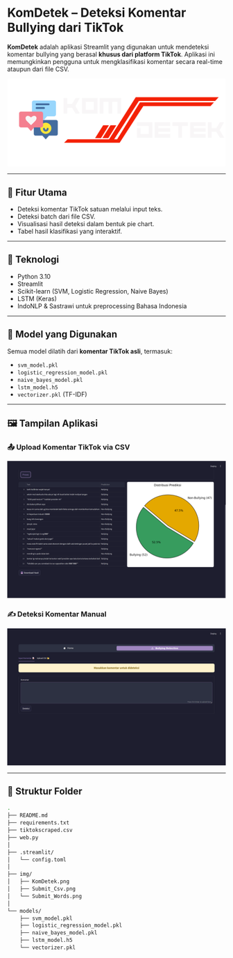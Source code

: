 # KomDetek – Deteksi Komentar Bullying dari TikTok

**KomDetek** adalah aplikasi Streamlit yang digunakan untuk mendeteksi komentar bullying yang berasal **khusus dari platform TikTok**. Aplikasi ini memungkinkan pengguna untuk mengklasifikasi komentar secara real-time ataupun dari file CSV.

![KomDetek Logo](img/KomDetek.png)

---

## 🎯 Fitur Utama

- Deteksi komentar TikTok satuan melalui input teks.
- Deteksi batch dari file CSV.
- Visualisasi hasil deteksi dalam bentuk pie chart.
- Tabel hasil klasifikasi yang interaktif.

---

## 🧰 Teknologi

- Python 3.10
- Streamlit
- Scikit-learn (SVM, Logistic Regression, Naive Bayes)
- LSTM (Keras)
- IndoNLP & Sastrawi untuk preprocessing Bahasa Indonesia

---

## 🧠 Model yang Digunakan

Semua model dilatih dari **komentar TikTok asli**, termasuk:

- `svm_model.pkl`
- `logistic_regression_model.pkl`
- `naive_bayes_model.pkl`
- `lstm_model.h5`
- `vectorizer.pkl` (TF-IDF)

---

## 🖼 Tampilan Aplikasi

### 📤 Upload Komentar TikTok via CSV

![Submit CSV](img/Submit_Csv.png)

### ✍️ Deteksi Komentar Manual

![Submit Manual](img/Submit_Words.png)

---

## 📁 Struktur Folder

```bash
.
├── README.md
├── requirements.txt
├── tiktokscraped.csv
├── web.py
│
├── .streamlit/
│   └── config.toml
│
├── img/
│   ├── KomDetek.png
│   ├── Submit_Csv.png
│   └── Submit_Words.png
│
└── models/
    ├── svm_model.pkl
    ├── logistic_regression_model.pkl
    ├── naive_bayes_model.pkl
    ├── lstm_model.h5
    └── vectorizer.pkl
